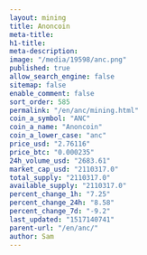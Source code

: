```yaml
---
layout: mining
title: Anoncoin
meta-title: 
h1-title: 
meta-description: 
image: "/media/19598/anc.png"
published: true
allow_search_engine: false
sitemap: false
enable_comment: false
sort_order: 585
permalink: "/en/anc/mining.html"
coin_a_symbol: "ANC"
coin_a_name: "Anoncoin"
coin_a_lower_case: "anc"
price_usd: "2.76116"
price_btc: "0.000235"
24h_volume_usd: "2683.61"
market_cap_usd: "2110317.0"
total_supply: "2110317.0"
available_supply: "2110317.0"
percent_change_1h: "7.25"
percent_change_24h: "8.58"
percent_change_7d: "-9.2"
last_updated: "1517140741"
parent-url: "/en/anc/"
author: Sam
---
```


